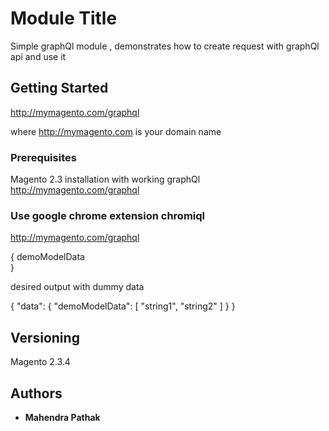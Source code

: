 # Module Title

Simple graphQl module , demonstrates how to create request with graphQl api and use it 

## Getting Started

http://mymagento.com/graphql

where http://mymagento.com is your domain name

### Prerequisites

Magento 2.3 installation with working graphQl
http://mymagento.com/graphql

### Use google chrome extension chromiql

http://mymagento.com/graphql

{
	demoModelData  
}

desired output with dummy data

{
  "data": {
    "demoModelData": [
      "string1",
      "string2"
    ]
  }
}

## Versioning

Magento 2.3.4

## Authors

* **Mahendra Pathak** 



